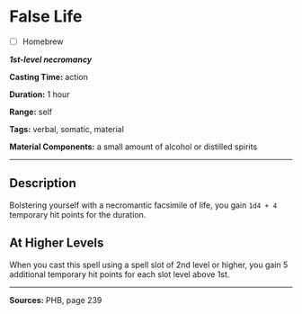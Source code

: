 # False Life

- [ ] Homebrew

***1st-level necromancy***

**Casting Time:** action

**Duration:** 1 hour

**Range:** self

**Tags:** verbal, somatic, material

**Material Components:** a small amount of alcohol or distilled spirits

---

## Description
Bolstering yourself with a necromantic facsimile of life, you gain `1d4 + 4` temporary hit points for the duration.

## At Higher Levels
When you cast this spell using a spell slot of 2nd level or higher, you gain 5 additional temporary hit points for each slot level above 1st.

---

**Sources:** PHB, page 239
